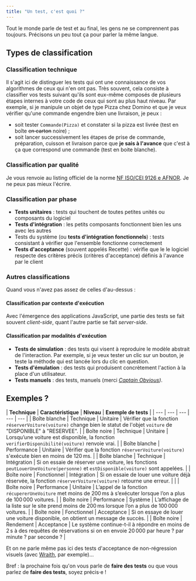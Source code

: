 ```yaml
---
title: "Un test, c'est quoi ?"
---
```


Tout le monde parle de test et au final, les gens ne se comprennent pas toujours. Précisons un peu tout ça pour parler la même langue.

<!-- more -->

## Types de classification

### Classification technique

Il s'agit ici de distinguer les tests qui ont une connaissance de vos algorithmes de ceux qui n'en ont pas. Très souvent, cela consiste à classifier vos tests suivant qu'ils sont eux-même composés de plusieurs étapes internes à votre code de ceux qui sont au plus haut niveau. Par exemple, si je manipule un objet de type Pizza chez Domino et que je veux vérifier qu'une commande engendre bien une livraison, je peux :

-   soit tester `Commande(Pizza)` et constater si la pizza est livrée (test en boîte <span style="text-decoration: line-through" title="Désolé pour l'humour.">en carton</span> noire) ;
-   soit lancer successivement les étapes de prise de commande, préparation, cuisson et livraison parce que **je sais à l'avance** que c'est à ça que correspond une commande (test en boite blanche).

### Classification par qualité

Je vous renvoie au listing officiel de la norme [NF ISO/CEI 9126 e AFNOR](https://fr.wikipedia.org/wiki/ISO/CEI_9126). Je ne peux pas mieux l'écrire.

### Classification par phase

-   **Tests unitaires** : tests qui touchent de toutes petites unités ou composants du logiciel
-   **Tests d'intégration** : les petits composants fonctionnent bien les uns avec les autres
-   Tests du système (ou **tests d'intégration fonctionnels**) : tests consistant à vérifier que l'ensemble fonctionne correctement
-   **Tests d'acceptance** (souvent appelés Recette) : vérifie que le le logiciel respecte des critères précis (critères d'acceptance) définis à l'avance par le client

### Autres classifications

Quand vous n'avez pas assez de celles d'au-dessus :

#### Classification par contexte d'exécution

Avec l'émergence des applications JavaScript, une partie des tests se fait souvent <em>client-side</em>, quant l'autre partie se fait <em>server-side</em>.

#### Classification par modalités d'exécution

-   **Tests de simulation** : des tests qui visent à reproduire le modèle abstrait de l'interaction. Par exemple, si je veux tester un clic sur un bouton, je teste la méthode qui est lancée lors du clic en question.
-   **Tests d'émulation** : des tests qui produisent concrètement l'action à la place d'un utilisateur.
-   **Tests manuels** : des tests, manuels (merci <em>[Captain Obvious](/assets/images/2015-12-10/captain_obvious.jpg))</em>.

## Exemples ?

| **Technique** | **Caractéristique** | **Niveau** | **Exemple de tests** |
| --- | --- | --- | --- | --- |
| Boîte blanche | Technique | Unitaire | Vérifier que la fonction `réserverVoiture(voiture)` change bien le statut de l'objet `voiture` de "DISPONIBLE" à "RESERVEE". |
| Boîte noire | Technique | Unitaire | Lorsqu’une voiture est disponible, la fonction `verifierDisponibilité(voiture)` renvoie vrai. |
| Boîte blanche | Performance | Unitaire | Vérifier que la fonction `réserverVoiture(voiture)` s'exécute bien en moins de 120&#8239;ms. |
| Boîte blanche | Technique | Intégration | Si on essaie de réserver une voiture, les fonctions `peutLouerUneVoiture(personne)` et `estDisponible(voiture)` sont appelées. |
| Boîte noire | Fonctionnel | Intégration | Si on essaie de louer une voiture déjà réservée, la fonction `réserverVoiture(voiture)` retourne une erreur. |  |
| Boîte noire | Performance | Unitaire | L’appel de la fonction `récupererUneVoiture` met moins de 200&#8239;ms à s’exécuter lorsque l’on a plus de 100&#8239;000 voitures. |
| Boîte noire | Performance | Système | L’affichage de la liste sur le site prend moins de 200&#8239;ms lorsque l’on a plus de 100&#8239;000 voitures. |
| Boîte noire | Fonctionnel | Acceptance | Si on essaye de louer une voiture disponible, on obtient un message de succès. |
| Boîte noire | Rendement | Acceptance | Le système continue-t-il à répondre en moins de 2&#8239;s à des requêtes de réservations si on en envoie 20&#8239;000 par heure ? par minute ? par seconde ? |

Et on ne parle même pas ici des tests d'acceptance de non-régression visuels (avec [Wraith](https://github.com/BBC-News/wraith), par exemple)…

Bref : la prochaine fois qu'on vous parle de **faire des tests** ou que vous parlez de **faire des tests**, soyez précis·e !
